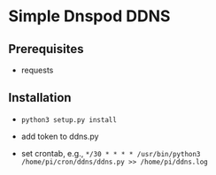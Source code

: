 # Simple Dnspod DDNS

## Prerequisites

* requests

## Installation

* `python3 setup.py install`

* add token to ddns.py

* set crontab, e.g., `*/30 * * * * /usr/bin/python3 /home/pi/cron/ddns/ddns.py >> /home/pi/ddns.log`
